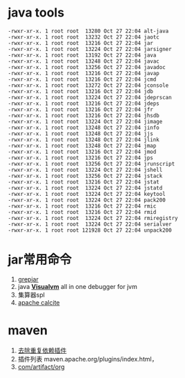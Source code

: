 # java tools

```shell
-rwxr-xr-x. 1 root root  13280 Oct 27 22:04 alt-java
-rwxr-xr-x. 1 root root  13232 Oct 27 22:04 jaotc
-rwxr-xr-x. 1 root root  13216 Oct 27 22:04 jar
-rwxr-xr-x. 1 root root  13224 Oct 27 22:04 jarsigner
-rwxr-xr-x. 1 root root  13192 Oct 27 22:04 java
-rwxr-xr-x. 1 root root  13248 Oct 27 22:04 javac
-rwxr-xr-x. 1 root root  13256 Oct 27 22:04 javadoc
-rwxr-xr-x. 1 root root  13216 Oct 27 22:04 javap
-rwxr-xr-x. 1 root root  13216 Oct 27 22:04 jcmd
-rwxr-xr-x. 1 root root  13272 Oct 27 22:04 jconsole
-rwxr-xr-x. 1 root root  13216 Oct 27 22:04 jdb
-rwxr-xr-x. 1 root root  13224 Oct 27 22:04 jdeprscan
-rwxr-xr-x. 1 root root  13216 Oct 27 22:04 jdeps
-rwxr-xr-x. 1 root root  13216 Oct 27 22:04 jfr
-rwxr-xr-x. 1 root root  13216 Oct 27 22:04 jhsdb
-rwxr-xr-x. 1 root root  13224 Oct 27 22:04 jimage
-rwxr-xr-x. 1 root root  13248 Oct 27 22:04 jinfo
-rwxr-xr-x. 1 root root  13248 Oct 27 22:04 jjs
-rwxr-xr-x. 1 root root  13248 Oct 27 22:04 jlink
-rwxr-xr-x. 1 root root  13248 Oct 27 22:04 jmap
-rwxr-xr-x. 1 root root  13216 Oct 27 22:04 jmod
-rwxr-xr-x. 1 root root  13216 Oct 27 22:04 jps
-rwxr-xr-x. 1 root root  13256 Oct 27 22:04 jrunscript
-rwxr-xr-x. 1 root root  13224 Oct 27 22:04 jshell
-rwxr-xr-x. 1 root root  13256 Oct 27 22:04 jstack
-rwxr-xr-x. 1 root root  13216 Oct 27 22:04 jstat
-rwxr-xr-x. 1 root root  13224 Oct 27 22:04 jstatd
-rwxr-xr-x. 1 root root  13224 Oct 27 22:04 keytool
-rwxr-xr-x. 1 root root  13224 Oct 27 22:04 pack200
-rwxr-xr-x. 1 root root  13216 Oct 27 22:04 rmic
-rwxr-xr-x. 1 root root  13216 Oct 27 22:04 rmid
-rwxr-xr-x. 1 root root  13224 Oct 27 22:04 rmiregistry
-rwxr-xr-x. 1 root root  13224 Oct 27 22:04 serialver
-rwxr-xr-x. 1 root root 121928 Oct 27 22:04 unpack200
```

# jar常用命令

1. [grepjar](https://man.archlinux.org/man/extra/fastjar/grepjar.1.en)
2. java [**Visualvm**](https://visualvm.github.io/)  all in one debugger for jvm
3. 集算器spl
4. [apache calcite](https://calcite.apache.org/)

# maven

1. [去除重复依赖插件](https://juejin.cn/post/7046946791710785544)
2. 插件列表 maven.apache.org/plugins/index.html，
3. [com/artifact/org](https://mvnrepository.com/artifact/org.codehaus.mojo?p=2)
